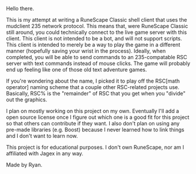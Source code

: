 Hello there.

This is my attempt at writing a RuneScape Classic shell client that uses the mudclient 235 network protocol. This means that, were RuneScape Classic still around, you could technically connect to the live game server with this client. This client is not intended to be a bot, and will not support scripts. This client is intended to merely be a way to play the game in a different manner (hopefully saving your wrist in the process). Ideally, when completed, you will be able to send commands to an 235-compatable RSC server with text commands instead of mouse clicks. The game will probably end up feeling like one of those old text adventure games.

If you're wondering about the name, I picked it to play off the RSC[math operator] naming scheme that a couple other RSC-related projects use. Basically, RSC% is the "remainder" of RSC that you get when you "divide" out the graphics.

I plan on mostly working on this project on my own. Eventually I'll add a open source license once I figure out which one is a good fit for this project so that others can contribute if they want. I also don't plan on using any pre-made libraries (e.g. Boost) because I never learned how to link things and I don't want to learn now.

This project is for educational purposes. I don't own RuneScape, nor am I affiliated with Jagex in any way.

Made by Ryan.